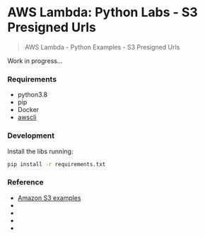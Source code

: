 # AWS Lambda: Python Labs - S3 Presigned Urls

> AWS Lambda - Python Examples - S3 Presigned Urls



Work in progress...





### Requirements

- python3.8
- pip
- Docker
- [awscli](https://aws.amazon.com/cli/)


### Development

Install the libs running:

```sh
pip install -r requirements.txt
```







### Reference


- [Amazon S3 examples](https://boto3.amazonaws.com/v1/documentation/api/latest/guide/s3-presigned-urls.html)
- []()
- []()
- []()
- []()
